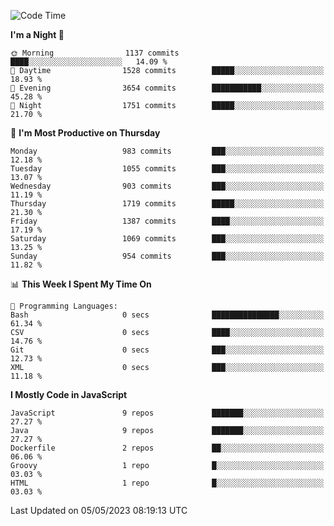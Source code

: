 <!--START_SECTION:waka-->
![Code Time](http://img.shields.io/badge/Code%20Time-1%2C295%20hrs%2015%20mins-blue)

**I'm a Night 🦉** 

```text
🌞 Morning                1137 commits        ████░░░░░░░░░░░░░░░░░░░░░   14.09 % 
🌆 Daytime                1528 commits        █████░░░░░░░░░░░░░░░░░░░░   18.93 % 
🌃 Evening                3654 commits        ███████████░░░░░░░░░░░░░░   45.28 % 
🌙 Night                  1751 commits        █████░░░░░░░░░░░░░░░░░░░░   21.70 % 
```
📅 **I'm Most Productive on Thursday** 

```text
Monday                   983 commits         ███░░░░░░░░░░░░░░░░░░░░░░   12.18 % 
Tuesday                  1055 commits        ███░░░░░░░░░░░░░░░░░░░░░░   13.07 % 
Wednesday                903 commits         ███░░░░░░░░░░░░░░░░░░░░░░   11.19 % 
Thursday                 1719 commits        █████░░░░░░░░░░░░░░░░░░░░   21.30 % 
Friday                   1387 commits        ████░░░░░░░░░░░░░░░░░░░░░   17.19 % 
Saturday                 1069 commits        ███░░░░░░░░░░░░░░░░░░░░░░   13.25 % 
Sunday                   954 commits         ███░░░░░░░░░░░░░░░░░░░░░░   11.82 % 
```


📊 **This Week I Spent My Time On** 

```text
💬 Programming Languages: 
Bash                     0 secs              ███████████████░░░░░░░░░░   61.34 % 
CSV                      0 secs              ████░░░░░░░░░░░░░░░░░░░░░   14.76 % 
Git                      0 secs              ███░░░░░░░░░░░░░░░░░░░░░░   12.73 % 
XML                      0 secs              ███░░░░░░░░░░░░░░░░░░░░░░   11.18 % 
```

**I Mostly Code in JavaScript** 

```text
JavaScript               9 repos             ███████░░░░░░░░░░░░░░░░░░   27.27 % 
Java                     9 repos             ███████░░░░░░░░░░░░░░░░░░   27.27 % 
Dockerfile               2 repos             ██░░░░░░░░░░░░░░░░░░░░░░░   06.06 % 
Groovy                   1 repo              █░░░░░░░░░░░░░░░░░░░░░░░░   03.03 % 
HTML                     1 repo              █░░░░░░░░░░░░░░░░░░░░░░░░   03.03 % 
```




 Last Updated on 05/05/2023 08:19:13 UTC
<!--END_SECTION:waka-->
